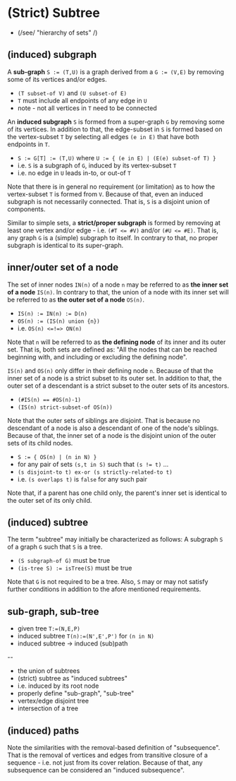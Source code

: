 
<!-- ======================================================================= -->
# (Strict) Subtree

* (/see/ "hierarchy of sets" /)

<!-- ======================================================================= -->
## (induced) subgraph

A **sub-graph** `S := (T,U)` is a graph derived from a `G := (V,E)`
by removing some of its vertices and/or edges.

* `(T subset-of V)` and `(U subset-of E)`
* `T` must include all endpoints of any edge in `U`
* note - not all vertices in `T` need to be connected

An **induced subgraph** `S` is formed from a super-graph `G` by removing some
of its vertices. In addition to that, the edge-subset in `S` is formed based
on the vertex-subset `T` by selecting all edges `(e in E)` that have both
endpoints in `T`.

* `S := G[T] := (T,U)` where `U := { (e in E) | (E(e) subset-of T) }`
* i.e. `S` is a subgraph of `G`, induced by its vertex-subset `T`
* i.e. no edge in `U` leads in-to, or out-of `T`

Note that there is in general no requirement (or limitation) as to how the
vertex-subset `T` is formed from `V`. Because of that, even an induced
subgraph is not necessarily connected. That is, `S` is a disjoint union
of components.

Similar to simple sets, a **strict/proper subgraph** is formed by removing
at least one vertex and/or edge - i.e. `(#T <= #V)` and/or `(#U <= #E)`.
That is, any graph `G` is a (simple) subgraph to itself. In contrary to that,
no proper subgraph is identical to its super-graph.

<!-- ======================================================================= -->
## inner/outer set of a node

The set of inner nodes `IN(n)` of a node `n` may be referred to as **the
inner set of a node** `IS(n)`. In contrary to that, the union of a node with
its inner set will be referred to as **the outer set of a node** `OS(n)`.

* `IS(n) := IN(n) := D(n)`
* `OS(n) := (IS(n) union {n})`
* i.e. `OS(n) <=!=> ON(n)`

Note that `n` will be referred to as **the defining node** of its inner and
its outer set. That is, both sets are defined as: "All the nodes that can be
reached beginning with, and including or excluding the defining node".

`IS(n)` and `OS(n)` only differ in their defining node `n`. Because of that
the inner set of a node is a strict subset to its outer set. In addition to
that, the outer set of a descendant is a strict subset to the outer sets of
its ancestors.

* `(#IS(n) == #OS(n)-1)`
* `(IS(n) strict-subset-of OS(n))`

Note that the outer sets of siblings are disjoint. That is because no descendant
of a node is also a descendant of one of the node's siblings. Because of that,
the inner set of a node is the disjoint union of the outer sets of its child
nodes.

* `S := { OS(n) | (n in N) }`
* for any pair of sets `(s,t in S)` such that `(s != t)` ...
* `(s disjoint-to t) ex-or (s strictly-related-to t)`
* i.e. `(s overlaps t)` is `false` for any such pair

Note that, if a parent has one child only, the parent's inner set is identical
to the outer set of its only child.

<!-- ======================================================================= -->
## (induced) subtree

The term "subtree" may initially be characterized as follows:
A subgraph `S` of a graph `G` such that `S` is a tree.

* `(S subgraph-of G)` must be true
* `(is-tree S) := isTree(S)` must be true

Note that `G` is not required to be a tree. Also, `S` may or may not satisfy
further conditions in addition to the afore mentioned requirements.


<!-- ======================================================================= -->
## sub-graph, sub-tree

* given tree `T:=(N,E,P)`
* induced subtree `T(n):=(N',E',P')` for `(n in N)`
* induced subtree -> induced (sub)path

--

* the union of subtrees
* (strict) subtree as "induced subtrees"
* i.e. induced by its root node
* properly define "sub-graph", "sub-tree"
* vertex/edge disjoint tree
* intersection of a tree

<!-- ======================================================================= -->
## (induced) paths

Note the similarities with the removal-based definition of "subsequence". That
is the removal of vertices and edges from transitive closure of a sequence -
i.e. not just from its cover relation. Because of that, any subsequence can be
considered an "induced subsequence".
